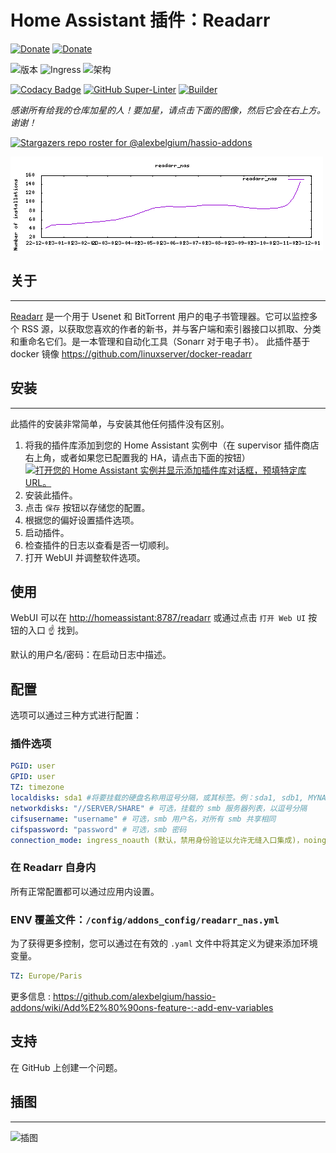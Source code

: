 # Home Assistant 插件：Readarr

[![Donate][donation-badge]](https://www.buymeacoffee.com/alexbelgium)
[![Donate][paypal-badge]](https://www.paypal.com/donate/?hosted_button_id=DZFULJZTP3UQA)

![版本](https://img.shields.io/badge/dynamic/json?label=Version&query=%24.version&url=https%3A%2F%2Fraw.githubusercontent.com%2Falexbelgium%2Fhassio-addons%2Fmaster%2Freadarr%2Fconfig.json)
![Ingress](https://img.shields.io/badge/dynamic/json?label=Ingress&query=%24.ingress&url=https%3A%2F%2Fraw.githubusercontent.com%2Falexbelgium%2Fhassio-addons%2Fmaster%2Freadarr%2Fconfig.json)
![架构](https://img.shields.io/badge/dynamic/json?color=success&label=Arch&query=%24.arch&url=https%3A%2F%2Fraw.githubusercontent.com%2Falexbelgium%2Fhassio-addons%2Fmaster%2Freadarr%2Fconfig.json)

[![Codacy Badge](https://app.codacy.com/project/badge/Grade/9c6cf10bdbba45ecb202d7f579b5be0e)](https://www.codacy.com/gh/alexbelgium/hassio-addons/dashboard?utm_source=github.com&utm_medium=referral&utm_content=alexbelgium/hassio-addons&utm_campaign=Badge_Grade)
[![GitHub Super-Linter](https://img.shields.io/github/actions/workflow/status/alexbelgium/hassio-addons/weekly-supelinter.yaml?label=Lint%20code%20base)](https://github.com/alexbelgium/hassio-addons/actions/workflows/weekly-supelinter.yaml)
[![Builder](https://img.shields.io/github/actions/workflow/status/alexbelgium/hassio-addons/onpush_builder.yaml?label=Builder)](https://github.com/alexbelgium/hassio-addons/actions/workflows/onpush_builder.yaml)

[donation-badge]: https://img.shields.io/badge/Buy%20me%20a%20coffee%20(no%20paypal)-%23d32f2f?logo=buy-me-a-coffee&style=flat&logoColor=white
[paypal-badge]: https://img.shields.io/badge/Buy%20me%20a%20coffee%20with%20Paypal-0070BA?logo=paypal&style=flat&logoColor=white

_感谢所有给我的仓库加星的人！要加星，请点击下面的图像，然后它会在右上方。谢谢！_

[![Stargazers repo roster for @alexbelgium/hassio-addons](https://raw.githubusercontent.com/alexbelgium/hassio-addons/master/.github/stars2.svg)](https://github.com/alexbelgium/hassio-addons/stargazers)

![下载演变](https://raw.githubusercontent.com/alexbelgium/hassio-addons/master/readarr/stats.png)

## 关于

---

[Readarr](https://github.com/Readarr/Readarr) 是一个用于 Usenet 和 BitTorrent 用户的电子书管理器。它可以监控多个 RSS 源，以获取您喜欢的作者的新书，并与客户端和索引器接口以抓取、分类和重命名它们。是一本管理和自动化工具（Sonarr 对于电子书）。
此插件基于 docker 镜像 https://github.com/linuxserver/docker-readarr

## 安装

---

此插件的安装非常简单，与安装其他任何插件没有区别。

1. 将我的插件库添加到您的 Home Assistant 实例中（在 supervisor 插件商店右上角，或者如果您已配置我的 HA，请点击下面的按钮）
   [![打开您的 Home Assistant 实例并显示添加插件库对话框，预填特定库 URL。](https://my.home-assistant.io/badges/supervisor_add_addon_repository.svg)](https://my.home-assistant.io/redirect/supervisor_add_addon_repository/?repository_url=https%3A%2F%2Fgithub.com%2Falexbelgium%2Fhassio-addons)
2. 安装此插件。
3. 点击 `保存` 按钮以存储您的配置。
4. 根据您的偏好设置插件选项。
5. 启动插件。
6. 检查插件的日志以查看是否一切顺利。
7. 打开 WebUI 并调整软件选项。

## 使用

WebUI 可以在 <http://homeassistant:8787/readarr> 或通过点击 `打开 Web UI` 按钮的入口 ☝️ 找到。

默认的用户名/密码：在启动日志中描述。

## 配置

选项可以通过三种方式进行配置：

### 插件选项

```yaml
PGID: user
GPID: user
TZ: timezone
localdisks: sda1 #将要挂载的硬盘名称用逗号分隔，或其标签。例：sda1, sdb1, MYNAS...
networkdisks: "//SERVER/SHARE" # 可选，挂载的 smb 服务器列表，以逗号分隔
cifsusername: "username" # 可选，smb 用户名，对所有 smb 共享相同
cifspassword: "password" # 可选，smb 密码
connection_mode: ingress_noauth (默认，禁用身份验证以允许无缝入口集成)，noingress_auth (禁用入口以允许更简单的外部 URL，启用身份验证)，ingress_auth (同时启用入口和身份验证)
```

### 在 Readarr 自身内

所有正常配置都可以通过应用内设置。

### ENV 覆盖文件：`/config/addons_config/readarr_nas.yml`

为了获得更多控制，您可以通过在有效的 `.yaml` 文件中将其定义为键来添加环境变量。

```yaml
TZ: Europe/Paris
```

更多信息 : https://github.com/alexbelgium/hassio-addons/wiki/Add%E2%80%90ons-feature-:-add-env-variables

## 支持

在 GitHub 上创建一个问题。

## 插图

---

![插图](https://readarr.com/img/slider/artistdetails.png)

[仓库]: https://github.com/alexbelgium/hassio-addons